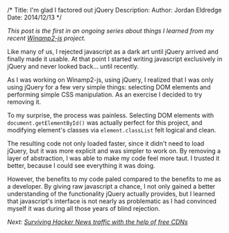/*
Title: I'm glad I factored out jQuery
Description:
Author: Jordan Eldredge
Date: 2014/12/13
*/

*This post is the first in an ongoing series about things I learned from my
recent [Winamp2-js](http://jordaneldredge.com/projects/winamp2-js/) project.*

Like many of us, I rejected javascript as a dark art until jQuery arrived and
finally made it usable. At that point I started writing javascript exclusively
in jQuery and never looked back... until recently.

As I was working on Winamp2-js, using jQuery, I realized that I was only using
jQuery for a few very simple things: selecting DOM elements and performing
simple CSS manipulation. As an exercise I decided to try removing it.

To my surprise, the process was painless. Selecting DOM elements with
`document.getElementById()` was actually perfect for this project, and
modifying element's classes via `element.classList` felt logical and clean.

The resulting code not only loaded faster, since it didn't need to load jQuery,
but it was more explicit and was simpler to work on. By removing a layer of
abstraction, I was able to make my code feel more taut. I trusted it better,
because I could see everything it was doing.

However, the benefits to my code paled compared to the benefits to me as a
developer. By giving raw javascript a chance, I not only gained a better
understanding of the functionality jQuery actually provides, but I learned that
javascript's interface is not nearly as problematic as I had convinced myself
it was during all those years of blind rejection.

*Next: [Surviving Hacker News traffic with the help of free CDNs](http://jordaneldredge.com/blog/surviving-hacker-news-traffic-with-the-help-of-free-cdns)*
